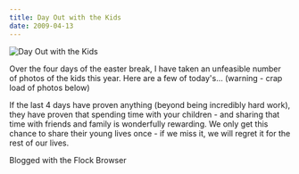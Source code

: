 ```yaml
---
title: Day Out with the Kids
date: 2009-04-13
---
```


![Day Out with the Kids](https://source.unsplash.com/DWyRC2juMgs/1600x900)

Over the four days of the easter break, I have taken an unfeasible number of photos of the kids this year. Here are a few of today's... (warning - crap load of photos below)

If the last 4 days have proven anything (beyond being incredibly hard work), they have proven that spending time with your children - and sharing that time with friends and family is wonderfully rewarding. We only get this chance to share their young lives once - if we miss it, we will regret it for the rest of our lives.

Blogged with the Flock Browser